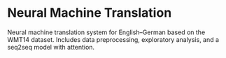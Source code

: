 # Neural Machine Translation

Neural machine translation system
for English–German based on the WMT14 dataset.
Includes data preprocessing, exploratory analysis, and a seq2seq model with attention.